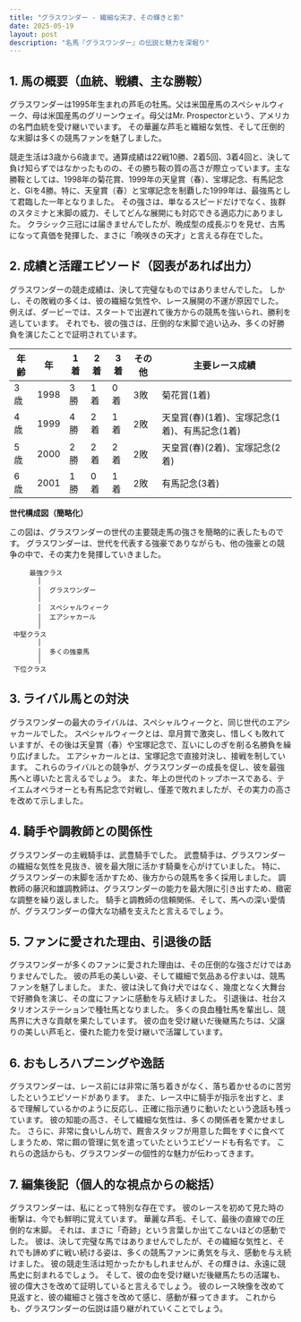 ```yaml
---
title: "グラスワンダー - 繊細な天才、その輝きと影"
date: 2025-05-19
layout: post
description: "名馬『グラスワンダー』の伝説と魅力を深堀り"
---
```


## 1. 馬の概要（血統、戦績、主な勝鞍）

グラスワンダーは1995年生まれの芦毛の牡馬。父は米国産馬のスペシャルウィーク、母は米国産馬のグリーンウェイ。母父はMr. Prospectorという、アメリカの名門血統を受け継いでいます。  その華麗な芦毛と繊細な気性、そして圧倒的な末脚は多くの競馬ファンを魅了しました。

競走生活は3歳から6歳まで。通算成績は22戦10勝、2着5回、3着4回と、決して負け知らずではなかったものの、その勝ち鞍の質の高さが際立っています。主な勝鞍としては、1998年の菊花賞、1999年の天皇賞（春）、宝塚記念、有馬記念と、GIを4勝。特に、天皇賞（春）と宝塚記念を制覇した1999年は、最強馬として君臨した一年となりました。  その強さは、単なるスピードだけでなく、抜群のスタミナと末脚の威力、そしてどんな展開にも対応できる適応力にありました。  クラシック三冠には届きませんでしたが、晩成型の成長ぶりを見せ、古馬になって真価を発揮した、まさに「晩咲きの天才」と言える存在でした。


## 2. 成績と活躍エピソード（図表があれば出力）

グラスワンダーの競走成績は、決して完璧なものではありませんでした。  しかし、その敗戦の多くは、彼の繊細な気性や、レース展開の不運が原因でした。  例えば、ダービーでは、スタートで出遅れて後方からの競馬を強いられ、勝利を逃しています。  それでも、彼の強さは、圧倒的な末脚で追い込み、多くの好勝負を演じたことで証明されています。

| 年齢 | 年 | 1着 | 2着 | 3着 | その他 | 主要レース成績 |
|---|---|---|---|---|---|---|
| 3歳 | 1998 | 3勝 | 1着 | 0着 | 3敗 | 菊花賞(1着) |
| 4歳 | 1999 | 4勝 | 2着 | 1着 | 2敗 | 天皇賞(春)(1着)、宝塚記念(1着)、有馬記念(1着) |
| 5歳 | 2000 | 2勝 | 2着 | 2着 | 2敗 | 天皇賞(春)(2着)、宝塚記念(2着) |
| 6歳 | 2001 | 1勝 | 0着 | 1着 | 2敗 | 有馬記念(3着) |


**世代構成図（簡略化）**

この図は、グラスワンダーの世代の主要競走馬の強さを簡略的に表したものです。  グラスワンダーは、世代を代表する強豪でありながらも、他の強豪との競争の中で、その実力を発揮していきました。

```
     最強クラス
       │
       │  グラスワンダー
       │
       │  スペシャルウィーク
       │  エアシャカール
       │
 中堅クラス
       │
       │  多くの強豪馬
       │
 下位クラス
```


## 3. ライバル馬との対決

グラスワンダーの最大のライバルは、スペシャルウィークと、同じ世代のエアシャカールでした。 スペシャルウィークとは、皐月賞で激突し、惜しくも敗れていますが、その後は天皇賞（春）や宝塚記念で、互いにしのぎを削る名勝負を繰り広げました。  エアシャカールとは、宝塚記念で直接対決し、接戦を制しています。  これらのライバルとの競争が、グラスワンダーの成長を促し、彼を最強馬へと導いたと言えるでしょう。  また、年上の世代のトップホースである、テイエムオペラオーとも有馬記念で対戦し、僅差で敗れましたが、その実力の高さを改めて示しました。


## 4. 騎手や調教師との関係性

グラスワンダーの主戦騎手は、武豊騎手でした。  武豊騎手は、グラスワンダーの繊細な気性を見抜き、彼を最大限に活かす騎乗を心がけていました。  特に、グラスワンダーの末脚を活かすため、後方からの競馬を多く採用しました。  調教師の藤沢和雄調教師は、グラスワンダーの能力を最大限に引き出すため、緻密な調整を繰り返しました。  騎手と調教師の信頼関係、そして、馬への深い愛情が、グラスワンダーの偉大な功績を支えたと言えるでしょう。


## 5. ファンに愛された理由、引退後の話

グラスワンダーが多くのファンに愛された理由は、その圧倒的な強さだけではありませんでした。  彼の芦毛の美しい姿、そして繊細で気品ある佇まいは、競馬ファンを魅了しました。  また、彼は決して負け犬ではなく、幾度となく大舞台で好勝負を演じ、その度にファンに感動を与え続けました。  引退後は、社台スタリオンステーションで種牡馬となりました。  多くの良血種牡馬を輩出し、競馬界に大きな貢献を果たしています。  彼の血を受け継いだ後継馬たちは、父譲りの美しい芦毛と、優れた能力を受け継いで活躍しています。


## 6. おもしろハプニングや逸話

グラスワンダーは、レース前には非常に落ち着きがなく、落ち着かせるのに苦労したというエピソードがあります。  また、レース中に騎手が指示を出すと、まるで理解しているかのように反応し、正確に指示通りに動いたという逸話も残っています。  彼の知能の高さ、そして繊細な気性は、多くの関係者を驚かせました。  さらに、非常に食いしん坊で、厩舎スタッフが用意した餌をすぐに食べてしまうため、常に餌の管理に気を遣っていたというエピソードも有名です。  これらの逸話からも、グラスワンダーの個性的な魅力が伝わってきます。


## 7. 編集後記（個人的な視点からの総括）

グラスワンダーは、私にとって特別な存在です。  彼のレースを初めて見た時の衝撃は、今でも鮮明に覚えています。  華麗な芦毛、そして、最後の直線での圧倒的な末脚。  それは、まさに「奇跡」という言葉しか出てこないほどの感動でした。  彼は、決して完璧な馬ではありませんでしたが、その繊細な気性と、それでも諦めずに戦い続ける姿は、多くの競馬ファンに勇気を与え、感動を与え続けました。  彼の競走生活は短かったかもしれませんが、その輝きは、永遠に競馬史に刻まれるでしょう。  そして、彼の血を受け継いだ後継馬たちの活躍も、彼の偉大さを改めて証明していると言えるでしょう。  彼のレース映像を改めて見返すと、彼の繊細さと強さを改めて感じ、感動が蘇ってきます。  これからも、グラスワンダーの伝説は語り継がれていくことでしょう。
